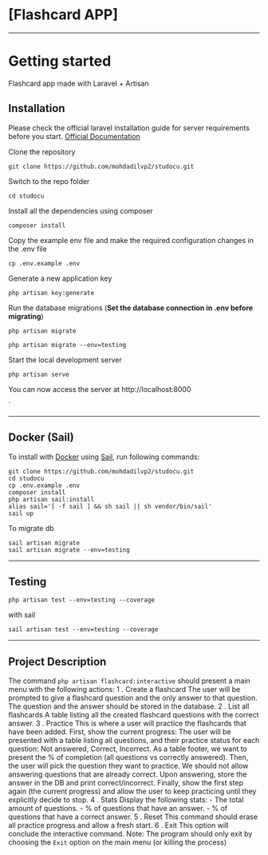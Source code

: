 # [Flashcard APP]

----------

# Getting started
Flashcard app made with Laravel + Artisan
## Installation

Please check the official laravel installation guide for server requirements before you start. [Official Documentation](https://laravel.com/docs/9.x/installation)



Clone the repository

    git clone https://github.com/mohdadilvp2/studocu.git

Switch to the repo folder

    cd studocu

Install all the dependencies using composer

    composer install

Copy the example env file and make the required configuration changes in the .env file

    cp .env.example .env

Generate a new application key

    php artisan key:generate

Run the database migrations (**Set the database connection in .env before migrating**)

    php artisan migrate

    php artisan migrate --env=testing
Start the local development server

    php artisan serve

You can now access the server at http://localhost:8000


`


----------

## Docker (Sail)

To install with [Docker](https://www.docker.com) using [Sail](https://laravel.com/docs/9.x/sail), run following commands:

```
git clone https://github.com/mohdadilvp2/studocu.git
cd studocu
cp .env.example .env
composer install
php artisan sail:install
alias sail='[ -f sail ] && sh sail || sh vendor/bin/sail'
sail up
```
To migrate db
```
sail artisan migrate 
sail artisan migrate --env=testing
```
----------
## Testing
```
php artisan test --env=testing --coverage
```
with sail
```
sail artisan test --env=testing --coverage
```
----------
## Project Description

 The command `php artisan flashcard:interactive` should present a main menu with the following actions:
1 . Create a flashcard
The user will be prompted to give a flashcard question and the only answer to that question. The question and the answer should be stored in the database.
2 . List all flashcards
A table listing all the created flashcard questions with the correct answer.
3 . Practice
This is where a user will practice the flashcards that have been added.
First, show the current progress: The user will be presented with a table listing all questions, and their practice status for each question: Not answered, Correct, Incorrect.
As a table footer, we want to present the % of completion (all questions vs correctly answered).
Then, the user will pick the question they want to practice. We should not allow answering questions that are already correct.
Upon answering, store the answer in the DB and print correct/incorrect.
Finally, show the first step again (the current progress) and allow the user to keep practicing until they explicitly decide to stop.
4 . Stats
Display the following stats:
       - The total amount of questions.
       - % of questions that have an answer.
       - % of questions that have a correct answer.
5 . Reset
This command should erase all practice progress and allow a fresh start.
6 . Exit
This option will conclude the interactive command.
Note: The program should only exit by choosing the `Exit` option on the main menu (or killing the process)
